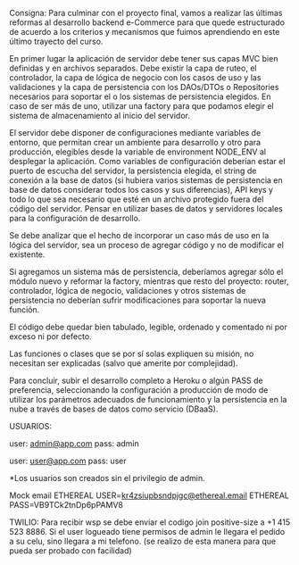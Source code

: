 Consigna: Para culminar con el proyecto final, vamos a realizar las últimas reformas al desarrollo backend e-Commerce para que quede estructurado de acuerdo a los criterios y mecanismos que fuimos aprendiendo en este último trayecto del curso.

En primer lugar la aplicación de servidor debe tener sus capas MVC bien definidas y en archivos separados. Debe existir la capa de ruteo, el controlador, la capa de lógica de negocio con los casos de uso y las validaciones y la capa de persistencia con los DAOs/DTOs o Repositories necesarios para soportar el o los sistemas de persistencia elegidos. En caso de ser más de uno, utilizar una factory para que podamos elegir el sistema de almacenamiento al inicio del servidor.

El servidor debe disponer de configuraciones mediante variables de entorno, que permitan crear un ambiente para desarrollo y otro para producción, elegibles desde la variable de environment NODE_ENV al desplegar la aplicación. Como variables de configuración deberían estar el puerto de escucha del servidor, la persistencia elegida, el string de conexión a la base de datos (si hubiera varios sistemas de persistencia en base de datos considerar todos los casos y sus diferencias), API keys y todo lo que sea necesario que esté en un archivo protegido fuera del código del servidor. Pensar en utilizar bases de datos y servidores locales para la configuración de desarrollo.

Se debe analizar que el hecho de incorporar un caso más de uso en la lógica del servidor, sea un proceso de agregar código y no de modificar el existente.

Si agregamos un sistema más de persistencia, deberíamos agregar sólo el módulo nuevo y reformar la factory, mientras que resto del proyecto: router, controlador, lógica de negocio, validaciones y otros sistemas de persistencia no deberían sufrir modificaciones para soportar la nueva función.

El código debe quedar bien tabulado, legible, ordenado y comentado ni por exceso ni por defecto.

Las funciones o clases que se por sí solas expliquen su misión, no necesitan ser explicadas (salvo que amerite por complejidad).

Para concluir, subir el desarrollo completo a Heroku o algún PASS de preferencia, seleccionando la configuración a producción de modo de utilizar los parámetros adecuados de funcionamiento y la persistencia en la nube a través de bases de datos como servicio (DBaaS).


USUARIOS:

user: admin@app.com
pass: admin

user: user@app.com
pass: user

*Los usuarios son creados sin el privilegio de admin.

Mock email
ETHEREAL USER=kr4zsiupbsndpjgc@ethereal.email
ETHEREAL PASS=VB9TCk2tnDp6pPAMV8

TWILIO:
Para recibir wsp se debe enviar el codigo join positive-size a +1 415 523 8886. Si el user logueado tiene permisos de admin le llegara el pedido a su celu, sino llegara a mi telefono. (se realizo de esta manera para que pueda ser probado con facilidad)